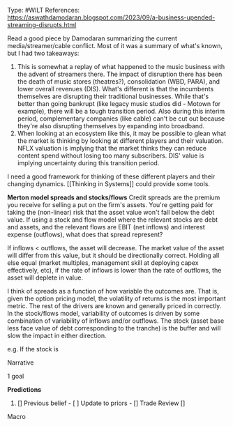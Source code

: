 Type: #WILT 
References: https://aswathdamodaran.blogspot.com/2023/09/a-business-upended-streaming-disrupts.html

Read a good piece by Damodaran summarizing the current media/streamer/cable conflict. Most of it was a summary of what's known, but I had two takeaways:
1) This is somewhat a replay of what happened to the music business with the advent of streamers there. The impact of disruption there has been the death of music stores (theatres?), consolidation (WBD, PARA), and lower overall revenues (DIS). What's different is that the incumbents themselves are disrupting their traditional businesses. While that's better than going bankrupt (like legacy music studios did - Motown for example), there will be a tough transition period. Also during this interim period, complementary companies (like cable) can't be cut out because they're also disrupting themselves by expanding into broadband.
2) When looking at an ecosystem like this, it may be possible to glean what the market is thinking by looking at different players and their valuation. NFLX valuation is implying that the market thinks they can reduce content spend without losing too many subscribers. DIS' value is implying uncertainty during this transition period.

I need a good framework for thinking of these different players and their changing dynamics. [[Thinking in Systems]] could provide some tools. 

**Merton model spreads and stocks/flows**
Credit spreads are the premium you receive for selling a put on the firm's assets. You're getting paid for taking the (non-linear) risk that the asset value won't fall below the debt value. If using a stock and flow model where the relevant stocks are debt and assets, and the relevant flows are EBIT (net inflows) and interest expense (outflows), what does that spread represent?

If inflows < outflows, the asset will decrease. The market value of the asset will differ from this value, but it should be directionally correct. Holding all else equal (market multiples, management skill at deploying capex effectively, etc), if the rate of inflows is lower than the rate of outflows, the asset will deplete in value. 

I think of spreads as a function of how variable the outcomes are. That is, given the option pricing model, the volatility of returns is the most important metric. The rest of the drivers are known and generally priced in correctly. In the stock/flows model, variability of outcomes is driven by some combination of variability of inflows and/or outflows. The stock (asset base less face value of debt corresponding to the tranche) is the buffer and will slow the impact in either direction. 

e.g. If the stock is 


Narrative

1 goal


**Predictions**

1) []
Previous belief - 
[ ]
Update to priors - 
[]
Trade Review
[]





Macro
